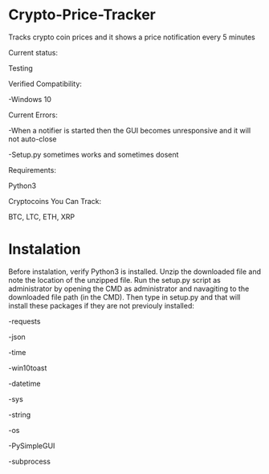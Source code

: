 # Crypto-Price-Tracker
Tracks crypto coin prices and it shows a price notification every 5 minutes

Current status:

Testing


Verified Compatibility:

-Windows 10


Current Errors:

-When a notifier is started then the GUI becomes unresponsive and it will not auto-close

-Setup.py sometimes works and sometimes dosent


Requirements:

Python3


Cryptocoins You Can Track:

BTC, LTC, ETH, XRP

# Instalation

Before instalation, verify Python3 is installed. Unzip the downloaded file and note the location of the unzipped file. Run the setup.py script as administrator by opening the CMD as administrator and navagiting to the downloaded file path (in the CMD). Then type in setup.py and that will install these packages if they are not previouly installed:

-requests

-json

-time

-win10toast

-datetime

-sys

-string

-os

-PySimpleGUI

-subprocess
